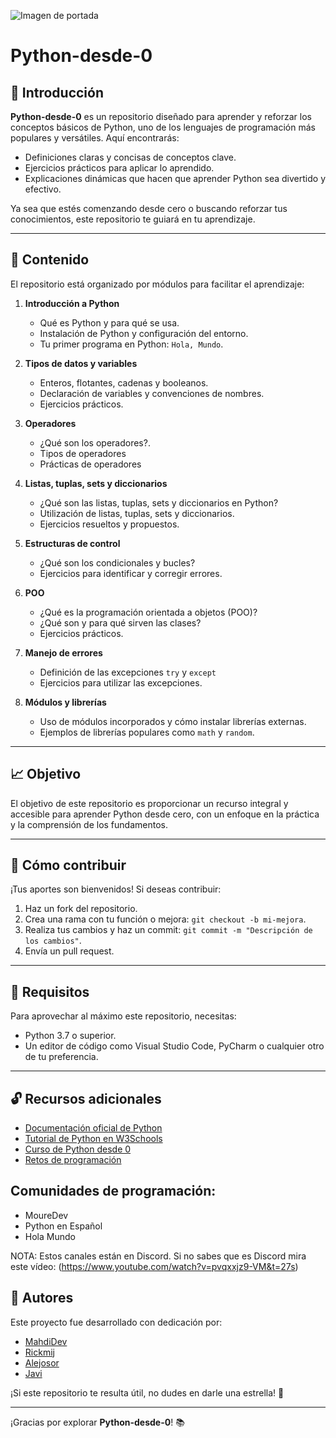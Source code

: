 ![Imagen de portada](images/Python_desde_cero.png)

# Python-desde-0

## 🔎 Introducción
**Python-desde-0** es un repositorio diseñado para aprender y reforzar los conceptos básicos de Python, uno de los lenguajes de programación más populares y versátiles. Aquí encontrarás:

- Definiciones claras y concisas de conceptos clave.
- Ejercicios prácticos para aplicar lo aprendido.
- Explicaciones dinámicas que hacen que aprender Python sea divertido y efectivo.

Ya sea que estés comenzando desde cero o buscando reforzar tus conocimientos, este repositorio te guiará en tu aprendizaje.

---

## 🔧 Contenido
El repositorio está organizado por módulos para facilitar el aprendizaje:

1. **Introducción a Python**
   - Qué es Python y para qué se usa.
   - Instalación de Python y configuración del entorno.
   - Tu primer programa en Python: `Hola, Mundo`.

2. **Tipos de datos y variables**
   - Enteros, flotantes, cadenas y booleanos.
   - Declaración de variables y convenciones de nombres.
   - Ejercicios prácticos.

3. **Operadores**
   - ¿Qué son los operadores?.
   - Tipos de operadores
   - Prácticas de operadores

4. **Listas, tuplas, sets y diccionarios**
   - ¿Qué son las listas, tuplas, sets y diccionarios en Python?
   - Utilización de listas, tuplas, sets y diccionarios.
   - Ejercicios resueltos y propuestos.

5. **Estructuras de control**
   - ¿Qué son los condicionales y bucles?
   - Ejercicios para identificar y corregir errores.

6. **POO**
   - ¿Qué es la programación orientada a objetos (POO)?
   - ¿Qué son y para qué sirven las clases?
   - Ejercicios prácticos.

7. **Manejo de errores**
   - Definición de las excepciones ```try``` y ```except```
   - Ejercicios para utilizar las excepciones.

7. **Módulos y librerías**
   - Uso de módulos incorporados y cómo instalar librerías externas.
   - Ejemplos de librerías populares como `math` y `random`.

---

## 📈 Objetivo
El objetivo de este repositorio es proporcionar un recurso integral y accesible para aprender Python desde cero, con un enfoque en la práctica y la comprensión de los fundamentos.

---

## 🔄 Cómo contribuir
¡Tus aportes son bienvenidos! Si deseas contribuir:

1. Haz un fork del repositorio.
2. Crea una rama con tu función o mejora: `git checkout -b mi-mejora`.
3. Realiza tus cambios y haz un commit: `git commit -m "Descripción de los cambios"`.
4. Envía un pull request.

---

## 🔧 Requisitos
Para aprovechar al máximo este repositorio, necesitas:
- Python 3.7 o superior.
- Un editor de código como Visual Studio Code, PyCharm o cualquier otro de tu preferencia.

---

## 🔓 Recursos adicionales
- [Documentación oficial de Python](https://docs.python.org/3/)
- [Tutorial de Python en W3Schools](https://www.w3schools.com/python/)
- [Curso de Python desde 0](https://www.youtube.com/watch?v=Kp4Mvapo5kc)
- [Retos de programación](https://retosdeprogramacion.com/)

## Comunidades de programación:
   - MoureDev
   - Python en Español
   - Hola Mundo
   
   NOTA: Estos canales están en Discord. Si no sabes que es Discord mira este vídeo: (https://www.youtube.com/watch?v=pvqxxjz9-VM&t=27s)

## 💪 Autores
Este proyecto fue desarrollado con dedicación por:
 - [MahdiDev](https://github.com/mahdi20121980)
 - [Rickmij](https://github.com/Rickmij)
 - [Alejosor](https://github.com/Alejosor)
 - [Javi](https://github.com/xj4v1x)
 
¡Si este repositorio te resulta útil, no dudes en darle una estrella! 🌟

---

¡Gracias por explorar **Python-desde-0**! 📚